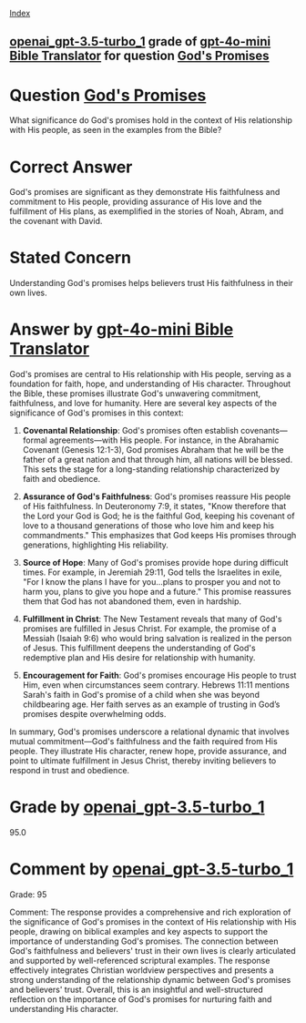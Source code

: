 
[Index](../../../../index.md)
## [openai_gpt-3.5-turbo_1](../../../grading_models/openai_gpt-3.5-turbo_1.md) grade of [gpt-4o-mini Bible Translator](../../../answering_models/gpt-4o-mini_Bible_Translator.md) for question [God's Promises](../../../questions/God_s_Promises.md)

# Question [God's Promises](../../../questions/God_s_Promises.md)
What significance do God's promises hold in the context of His relationship with His people, as seen in the examples from the Bible?

# Correct Answer
God's promises are significant as they demonstrate His faithfulness and commitment to His people, providing assurance of His love and the fulfillment of His plans, as exemplified in the stories of Noah, Abram, and the covenant with David.

# Stated Concern
Understanding God's promises helps believers trust His faithfulness in their own lives.

# Answer by [gpt-4o-mini Bible Translator](../../../answering_models/gpt-4o-mini_Bible_Translator.md)
God's promises are central to His relationship with His people, serving as a foundation for faith, hope, and understanding of His character. Throughout the Bible, these promises illustrate God's unwavering commitment, faithfulness, and love for humanity. Here are several key aspects of the significance of God's promises in this context:

1. **Covenantal Relationship**: God's promises often establish covenants—formal agreements—with His people. For instance, in the Abrahamic Covenant (Genesis 12:1-3), God promises Abraham that he will be the father of a great nation and that through him, all nations will be blessed. This sets the stage for a long-standing relationship characterized by faith and obedience.

2. **Assurance of God's Faithfulness**: God's promises reassure His people of His faithfulness. In Deuteronomy 7:9, it states, "Know therefore that the Lord your God is God; he is the faithful God, keeping his covenant of love to a thousand generations of those who love him and keep his commandments." This emphasizes that God keeps His promises through generations, highlighting His reliability.

3. **Source of Hope**: Many of God's promises provide hope during difficult times. For example, in Jeremiah 29:11, God tells the Israelites in exile, "For I know the plans I have for you...plans to prosper you and not to harm you, plans to give you hope and a future." This promise reassures them that God has not abandoned them, even in hardship.

4. **Fulfillment in Christ**: The New Testament reveals that many of God's promises are fulfilled in Jesus Christ. For example, the promise of a Messiah (Isaiah 9:6) who would bring salvation is realized in the person of Jesus. This fulfillment deepens the understanding of God's redemptive plan and His desire for relationship with humanity.

5. **Encouragement for Faith**: God's promises encourage His people to trust Him, even when circumstances seem contrary. Hebrews 11:11 mentions Sarah's faith in God's promise of a child when she was beyond childbearing age. Her faith serves as an example of trusting in God’s promises despite overwhelming odds.

In summary, God's promises underscore a relational dynamic that involves mutual commitment—God's faithfulness and the faith required from His people. They illustrate His character, renew hope, provide assurance, and point to ultimate fulfillment in Jesus Christ, thereby inviting believers to respond in trust and obedience.

# Grade by [openai_gpt-3.5-turbo_1](../../../grading_models/openai_gpt-3.5-turbo_1.md)
95.0

# Comment by [openai_gpt-3.5-turbo_1](../../../grading_models/openai_gpt-3.5-turbo_1.md)
Grade: 95

Comment: The response provides a comprehensive and rich exploration of the significance of God's promises in the context of His relationship with His people, drawing on biblical examples and key aspects to support the importance of understanding God's promises. The connection between God's faithfulness and believers' trust in their own lives is clearly articulated and supported by well-referenced scriptural examples. The response effectively integrates Christian worldview perspectives and presents a strong understanding of the relationship dynamic between God's promises and believers' trust. Overall, this is an insightful and well-structured reflection on the importance of God's promises for nurturing faith and understanding His character.
